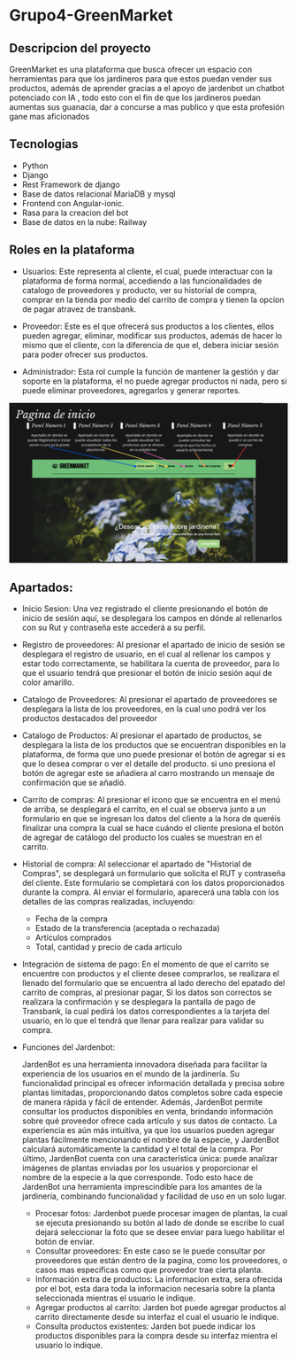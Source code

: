 # Grupo4-GreenMarket

## Descripcion del proyecto
GreenMarket es una plataforma que busca ofrecer un espacio con herramientas para que los jardineros para que estos puedan vender sus productos, además de aprender gracias a el apoyo de jardenbot un chatbot potenciado con IA , todo esto con el fin de que los jardineros puedan aumentas sus guanacia, dar a concurse a mas publico y que esta profesión gane mas aficionados

## Tecnologias
- Python
- Django
- Rest Framework de django
- Base de datos relacional MariaDB y mysql
- Frontend con Angular-ionic.
- Rasa para la creacion del bot
- Base de datos en la nube: Railway

## Roles en la plataforma
- Usuarios: Este representa al cliente, el cual, puede interactuar con la plataforma de forma normal, accediendo a las funcionalidades de catalogo de proveedores y producto, ver su historial de compra, comprar en la tienda por medio del carrito de compra y tienen la opcion de pagar atravez de transbank.

- Proveedor: Este es el que ofrecerá sus productos a los clientes, ellos pueden agregar, eliminar, modificar sus productos, además de hacer lo mismo que el cliente, con la diferencia de que el, debera iniciar sesión para poder ofrecer sus productos.

- Administrador: Esta rol cumple la función de mantener la gestión y dar soporte en la plataforma, el no puede agregar productos ni nada, pero si puede eliminar proveedores, agregarlos y generar reportes.

![Pagina Inicio](./Proyecto%20GreenMarket/Frontend/img_readme/image.png)

## Apartados:

- Inicio Sesion: Una vez registrado el cliente presionando el botón de inicio de sesión aquí, se desplegara los campos en dónde al rellenarlos con su Rut y contraseña este accederá a su perfil.
- Registro de proveedores: Al presionar el apartado de inicio de sesión se desplegara el registro de usuario, en el cual al rellenar los campos y estar todo correctamente, se habilitara la cuenta de proveedor, para lo que el usuario tendrá que presionar el botón de inicio sesión aquí de color amarillo.
- Catalogo de Proveedores: Al presionar el apartado de proveedores se desplegara la lista de los proveedores, en la cual uno podrá ver los productos destacados del proveedor
- Catalogo de Productos: Al presionar el apartado de productos, se desplegara la lista de los productos que se encuentran disponibles en la plataforma, de forma que uno puede presionar el botón de agregar si es que lo desea comprar o ver el detalle del producto. si uno presiona el botón de agregar este se añadiera al carro mostrando un mensaje de confirmación que se añadió.
- Carrito de compras: Al presionar el icono que se encuentra en el menú de arriba, se desplegará el carrito, en el cual se observa junto a un formulario en que se ingresan los datos del cliente a la hora de queréis finalizar una compra la cual se hace cuándo el cliente presiona el botón de agregar de catálogo del producto los cuales se muestran en el carrito.
- Historial de compra: Al seleccionar el apartado de "Historial de Compras", se desplegará un formulario que solicita el RUT y contraseña del cliente. Este formulario se completará con los datos proporcionados durante la compra. Al enviar el formulario, aparecerá una tabla con los detalles de las compras realizadas, incluyendo:
    - Fecha de la compra
    - Estado de la transferencia (aceptada o rechazada)
    - Artículos comprados
    - Total, cantidad y precio de cada artículo
- Integración de sistema de pago: En el momento de que el carrito se encuentre con productos y el cliente desee comprarlos, se realizara el llenado del formulario que se encuentra al lado derecho del epatado del carrito de compras, al presionar pagar, Si los datos son correctos se realizara la confirmación y se desplegara la pantalla de pago de Transbank, la cual pedirá los datos correspondientes a la tarjeta del usuario, en lo que el tendrá que llenar para realizar para validar su compra.

- Funciones del Jardenbot: 

    JardenBot es una herramienta innovadora diseñada para facilitar la experiencia de los usuarios en el mundo de la jardinería. Su funcionalidad principal es ofrecer información detallada y precisa sobre plantas limitadas, proporcionando datos completos sobre cada especie de manera rápida y fácil de entender.
    Además, JardenBot permite consultar los productos disponibles en venta, brindando información sobre qué proveedor ofrece cada artículo y sus datos de contacto. La experiencia es aún más intuitiva, ya que los usuarios pueden agregar plantas fácilmente mencionando el nombre de la especie, y JardenBot calculará automáticamente la cantidad y el total de la compra.
    Por último, JardenBot cuenta con una característica única: puede analizar imágenes de plantas enviadas por los usuarios y proporcionar el nombre de la especie a la que corresponde. Todo esto hace de JardenBot una herramienta imprescindible para los amantes de la jardinería, combinando funcionalidad y facilidad de uso en un solo lugar.
    - Procesar fotos: Jardenbot puede procesar imagen de plantas, la cual se ejecuta presionando su botón al lado de donde se escribe lo cual dejará seleccionar la foto que se desee enviar para luego habilitar el botón de enviar.
    - Consultar proveedores: En este caso se le puede consultar por proveedores que están dentro de la pagina, como los proveedores, o casos mas especificas como que proveedor trae cierta planta.
    - Información extra de productos: La informacion extra, sera ofrecida por el bot, esta dara toda la informacion necesaria sobre la planta seleccionada mientras el usuario le indique.
    - Agregar productos al carrito: Jarden bot puede agregar productos al carrito directamente desde su interfaz el cual el usuario le indique.
    - Consulta productos existentes: Jarden bot puede indicar los productos disponibles para la compra desde su interfaz mientra el usuario lo indique.
